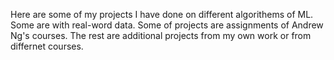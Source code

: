 Here are some of my projects I have done on different algorithems of ML. Some are with real-word data. Some of projects are assignments of Andrew Ng's courses. The rest are additional projects from my own work or from differnet courses.
